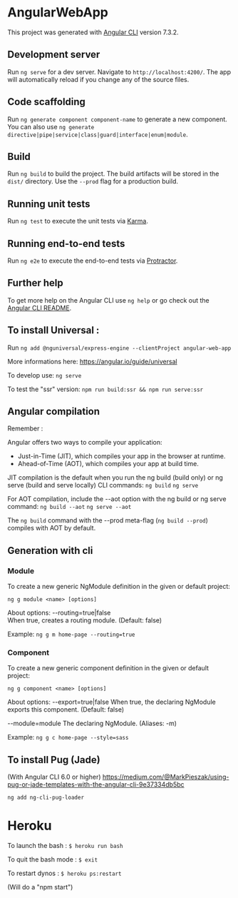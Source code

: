 # AngularWebApp

This project was generated with [Angular CLI](https://github.com/angular/angular-cli) version 7.3.2.

## Development server

Run `ng serve` for a dev server. Navigate to `http://localhost:4200/`. The app will automatically reload if you change any of the source files.

## Code scaffolding

Run `ng generate component component-name` to generate a new component. You can also use `ng generate directive|pipe|service|class|guard|interface|enum|module`.

## Build

Run `ng build` to build the project. The build artifacts will be stored in the `dist/` directory. Use the `--prod` flag for a production build.

## Running unit tests

Run `ng test` to execute the unit tests via [Karma](https://karma-runner.github.io).

## Running end-to-end tests

Run `ng e2e` to execute the end-to-end tests via [Protractor](http://www.protractortest.org/).

## Further help

To get more help on the Angular CLI use `ng help` or go check out the [Angular CLI README](https://github.com/angular/angular-cli/blob/master/README.md).


## To install Universal :

Run `ng add @nguniversal/express-engine --clientProject angular-web-app`

More informations here:
https://angular.io/guide/universal

To develop use:
`ng serve`

To test the "ssr" version:
`npm run build:ssr && npm run serve:ssr`


## Angular compilation

Remember :

Angular offers two ways to compile your application:

- Just-in-Time (JIT), which compiles your app in the browser at runtime.
- Ahead-of-Time (AOT), which compiles your app at build time.

JIT compilation is the default when you run the ng build (build only) or ng serve (build and serve locally) CLI commands:
`ng build`
`ng serve`

For AOT compilation, include the --aot option with the ng build or ng serve command:
`ng build --aot`
`ng serve --aot`

The `ng build` command with the --prod meta-flag (`ng build --prod`) compiles with AOT by default.


## Generation with cli

### Module
To create a new generic NgModule definition in the given or default project:

`ng g module <name> [options]`

About options:
--routing=true|false	
When true, creates a routing module. (Default: false)

Example:
`ng g m home-page --routing=true`


### Component
To create a new generic component definition in the given or default project:

`ng g component <name> [options]`

About options:
--export=true|false	
When true, the declaring NgModule exports this component. (Default: false)

--module=module	
The declaring NgModule. (Aliases: -m)

Example:
`ng g c home-page --style=sass`


## To install Pug (Jade)

(With Angular CLI 6.0 or higher)
https://medium.com/@MarkPieszak/using-pug-or-jade-templates-with-the-angular-cli-9e37334db5bc

`ng add ng-cli-pug-loader`


# Heroku

To launch the bash :
`$ heroku run bash`

To quit the bash mode :
`$ exit`

To restart dynos :
`$ heroku ps:restart`

(Will do a "npm start")

